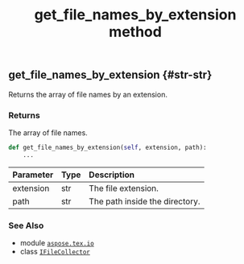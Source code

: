 ﻿---
title: get_file_names_by_extension method
second_title: Aspose.TeX for Python via .NET API References
description: 
type: docs
weight: 20
url: /python-net/aspose.tex.io/ifilecollector/get_file_names_by_extension/
is_root: false
---

## get_file_names_by_extension {#str-str}

Returns the array of file names by an extension.


### Returns 


The array of file names.


```python
def get_file_names_by_extension(self, extension, path):
    ...
```


| Parameter | Type | Description |
| :- | :- | :- |
| extension | str | The file extension. |
| path | str | The path inside the directory. |



### See Also
* module [`aspose.tex.io`](../../)
* class [`IFileCollector`](/tex/python-net/aspose.tex.io/ifilecollector)
